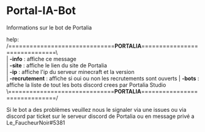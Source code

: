 # Portal-IA-Bot
Informations sur le bot de Portalia

help:             
/==============================__**PORTALIA**__==============================\\           
| **-info** : affiche ce message                                         
| **-site** : affiche le lien du site de Portalia                        
| **-ip**   : affiche l'ip du serveur minecraft et la version            
| **-recrutement** : affiche si oui ou non les recrutements sont ouverts
| **-bots** : affiche la liste de tout les bots discord crees par Portalia Studio 
\\\==============================__**PORTALIA**__==============================/ 

Si le bot a des problèmes veuillez nous le signaler via une issues ou via discord par ticket sur le serveur discord de Portalia ou en message privé a Le_FaucheurNoir#5381
